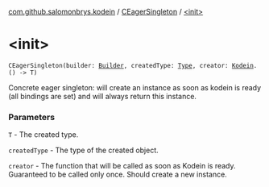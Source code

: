 [com.github.salomonbrys.kodein](../index.md) / [CEagerSingleton](index.md) / [&lt;init&gt;](.)

# &lt;init&gt;

`CEagerSingleton(builder: `[`Builder`](../-kodein/-builder/index.md)`, createdType: `[`Type`](http://docs.oracle.com/javase/6/docs/api/java/lang/reflect/Type.html)`, creator: `[`Kodein`](../-kodein/index.md)`.() -> T)`

Concrete eager singleton: will create an instance as soon as kodein is ready (all bindings are set) and will always return this instance.

### Parameters

`T` - The created type.

`createdType` - The type of the created object.

`creator` - The function that will be called as soon as Kodein is ready. Guaranteed to be called only once. Should create a new instance.